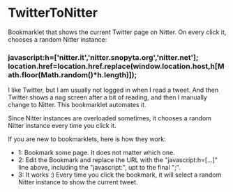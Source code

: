 # TwitterToNitter
Bookmarklet that shows the current Twitter page on Nitter. On every click it, chooses a random Nitter instance:

### javascript:h=['nitter.it','nitter.snopyta.org','nitter.net']; location.href=location.href.replace(window.location.host,h[Math.floor(Math.random()*h.length)]);

I like Twitter, but I am usually not logged in when I read a tweet. And then Twitter shows a nag screen after a bit of reading, and then I manually change to Nitter. This bookmarklet automates it.

Since Nitter instances are overloaded sometimes, it chooses a random Nitter instance every time you click it.

If you are new to bookmarklets, here is how they work:

- 1: Bookmark some page. It does not matter which one.
- 2: Edit the Bookmark and replace the URL with the "javascript:h=[...]" line above, including the "javascript:", upt to the final ";".
- 3: It works :) Every time you click the bookmark, it will select a random Nitter instance to show the current tweet.
